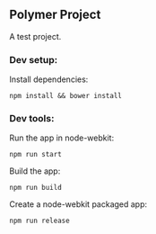 ## Polymer Project

A test project.

### Dev setup:

Install dependencies:

`npm install && bower install`

### Dev tools:

Run the app in node-webkit:

`npm run start`

Build the app:

`npm run build`

Create a node-webkit packaged app:

`npm run release`
